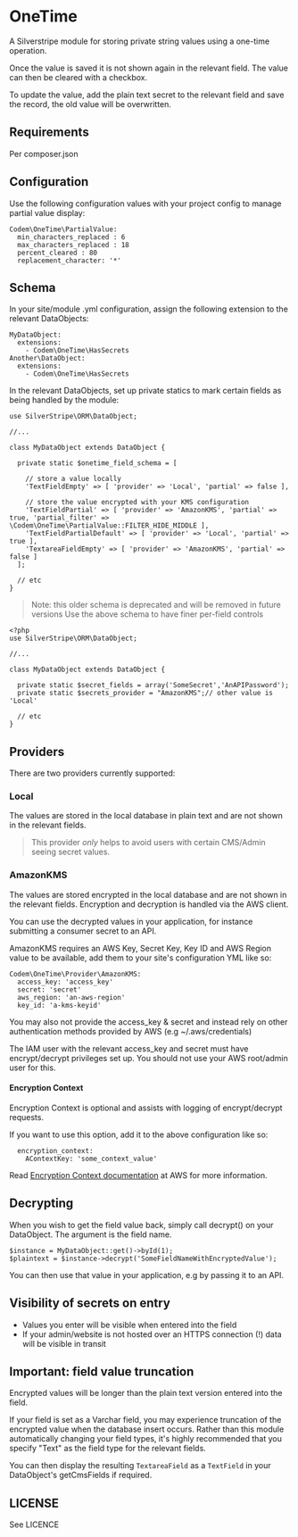 # OneTime

A Silverstripe module for storing private string values using a one-time operation.

Once the value is saved it is not shown again in the relevant field. The value can then be cleared with a checkbox.

To update the value, add the plain text secret to the relevant field and save the record, the old value will be overwritten.


## Requirements
Per composer.json

## Configuration

Use the following configuration values with your project config to manage partial value display:
```
Codem\OneTime\PartialValue:
  min_characters_replaced : 6
  max_characters_replaced : 18
  percent_cleared : 80
  replacement_character: '*'
```

## Schema
In your site/module .yml configuration, assign the following extension to the relevant DataObjects:

```
MyDataObject:
  extensions:
    - Codem\OneTime\HasSecrets
Another\DataObject:
  extensions:
    - Codem\OneTime\HasSecrets
```

In the relevant DataObjects, set up private statics to mark certain fields as being handled by the module:

```
use SilverStripe\ORM\DataObject;

//...

class MyDataObject extends DataObject {

  private static $onetime_field_schema = [

    // store a value locally
    'TextFieldEmpty' => [ 'provider' => 'Local', 'partial' => false ],

    // store the value encrypted with your KMS configuration
    'TextFieldPartial' => [ 'provider' => 'AmazonKMS', 'partial' => true, 'partial_filter' =>  \Codem\OneTime\PartialValue::FILTER_HIDE_MIDDLE ],
    'TextFieldPartialDefault' => [ 'provider' => 'Local', 'partial' => true ],
    'TextareaFieldEmpty' => [ 'provider' => 'AmazonKMS', 'partial' => false ]
  ];

  // etc
}
```

> Note: this older schema is deprecated and will be removed in future versions
> Use the above schema to have finer per-field controls

```
<?php
use SilverStripe\ORM\DataObject;

//...

class MyDataObject extends DataObject {

  private static $secret_fields = array('SomeSecret','AnAPIPassword');
  private static $secrets_provider = "AmazonKMS";// other value is 'Local'

  // etc
}
```

## Providers
There are two providers currently supported:

### Local
The values are stored in the local database in plain text and are not shown in the relevant fields.
> This provider *only* helps to avoid users with certain CMS/Admin seeing secret values.

### AmazonKMS
The values are stored encrypted in the local database and are not shown in the relevant fields. Encryption and decryption is handled via the AWS client.

You can use the decrypted values in your application, for instance submitting a consumer secret to an API.

AmazonKMS requires an AWS Key, Secret Key, Key ID and AWS Region value to be available, add them to your site's configuration YML like so:

```
Codem\OneTime\Provider\AmazonKMS:
  access_key: 'access_key'
  secret: 'secret'
  aws_region: 'an-aws-region'
  key_id: 'a-kms-keyid'
```

You may also not provide the access_key & secret and instead rely on other authentication methods provided by AWS (e.g ~/.aws/credentials)

The IAM user with the relevant access_key and secret must have encrypt/decrypt privileges set up. You should not use your AWS root/admin user for this.

#### Encryption Context

Encryption Context is optional and assists with logging of encrypt/decrypt requests.

If you want to use this option, add it to the above configuration like so:
```
  encryption_context:
    AContextKey: 'some_context_value'
```

Read [Encryption Context documentation](https://docs.aws.amazon.com/kms/latest/developerguide/encryption-context.html) at AWS for more information.

## Decrypting
When you wish to get the field value back, simply call decrypt() on your DataObject. The argument is the field name.
```
$instance = MyDataObject::get()->byId(1);
$plaintext = $instance->decrypt('SomeFieldNameWithEncryptedValue');
```
You can then use that value in your application, e.g by passing it to an API.

## Visibility of secrets on entry

+ Values you enter will be visible when entered into the field
+ If your admin/website is not hosted over an HTTPS connection (!) data will be visible in transit

## Important: field value truncation

Encrypted values will be longer than the plain text version entered into the field.

If your field is set as a Varchar field, you may experience truncation of the encrypted value when the database insert occurs. Rather than this module automatically changing your field types, it's highly recommended that you specify "Text" as the field type for the relevant fields.

You can then display the resulting ```TextareaField``` as a ```TextField``` in your DataObject's getCmsFields if required.

## LICENSE

See LICENCE
